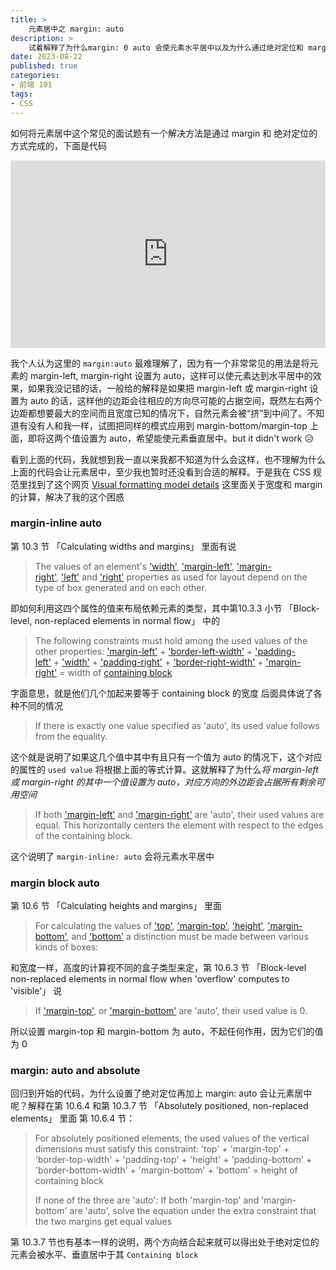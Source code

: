 ```yaml
---
title: >
    元素居中之 margin: auto
description: >
    试着解释了为什么margin: 0 auto 会使元素水平居中以及为什么通过绝对定位和 margin: auto 可以让元素水平、垂直居中
date: 2023-08-22
published: true
categories:
- 前端 101
tags:
- CSS
---
```


如何将元素居中这个常见的面试题有一个解决方法是通过 margin 和 绝对定位的方式完成的，下面是代码

<iframe height="300" style="width: 100%;" scrolling="no" title="Untitled" src="https://codepen.io/SayyaOvO/embed/ExGaYzj?default-tab=html%2Cresult" frameborder="no" loading="lazy" allowtransparency="true" allowfullscreen="true">
  See the Pen <a href="https://codepen.io/SayyaOvO/pen/ExGaYzj">
  Untitled</a> by Saya (<a href="https://codepen.io/SayyaOvO">@SayyaOvO</a>)
  on <a href="https://codepen.io">CodePen</a>.
</iframe>

我个人认为这里的 `margin:auto` 最难理解了，因为有一个非常常见的用法是将元素的 margin-left, margin-right 设置为 auto，这样可以使元素达到水平居中的效果，如果我没记错的话，一般给的解释是如果把 margin-left 或 margin-right 设置为 auto 的话，这样他的边距会往相应的方向尽可能的占据空间，既然左右两个边距都想要最大的空间而且宽度已知的情况下，自然元素会被“挤”到中间了。不知道有没有人和我一样，试图把同样的模式应用到 margin-bottom/margin-top 上面，即将这两个值设置为 auto，希望能使元素垂直居中。but it didn't work 😥

看到上面的代码，我就想到我一直以来我都不知道为什么会这样，也不理解为什么上面的代码会让元素居中，至少我也暂时还没看到合适的解释。于是我在 CSS 规范里找到了这个网页 [Visual formatting model details](https://www.w3.org/TR/CSS22/visudet.html#Computing_widths_and_margins)  这里面关于宽度和 margin 的计算，解决了我的这个困惑

### margin-inline auto

第 10.3 节 「Calculating widths and margins」 里面有说

> The values of an element's ['width'](https://www.w3.org/TR/CSS22/visudet.html#propdef-width), ['margin-left'](https://www.w3.org/TR/CSS22/box.html#propdef-margin-left), ['margin-right'](https://www.w3.org/TR/CSS22/box.html#propdef-margin-right), ['left'](https://www.w3.org/TR/CSS22/visuren.html#propdef-left) and ['right'](https://www.w3.org/TR/CSS22/visuren.html#propdef-right) properties as used for layout depend on the type of box generated and on each other.

即如何利用这四个属性的值来布局依赖元素的类型，其中第10.3.3 小节 「Block-level, non-replaced elements in normal flow」 中的

> The following constraints must hold among the used values of the other properties:  ['margin-left'](https://www.w3.org/TR/CSS22/box.html#propdef-margin-left) + ['border-left-width'](https://www.w3.org/TR/CSS22/box.html#propdef-border-left-width) + ['padding-left'](https://www.w3.org/TR/CSS22/box.html#propdef-padding-left) + ['width'](https://www.w3.org/TR/CSS22/visudet.html#propdef-width) + ['padding-right'](https://www.w3.org/TR/CSS22/box.html#propdef-padding-right) + ['border-right-width'](https://www.w3.org/TR/CSS22/box.html#propdef-border-right-width) + ['margin-right'](https://www.w3.org/TR/CSS22/box.html#propdef-margin-right) = width of [containing block](https://www.w3.org/TR/CSS22/visudet.html#containing-block-details)

字面意思，就是他们几个加起来要等于 containing block 的宽度
后面具体说了各种不同的情况

> If there is exactly one value specified as 'auto', its used value follows from the equality.

这个就是说明了如果这几个值中其中有且只有一个值为 auto 的情况下，这个对应的属性的 `used value` 将根据上面的等式计算。这就解释了为什么*将 margin-left 或 margin-right 的其中一个值设置为 auto，对应方向的外边距会占据所有剩余可用空间*

> If both ['margin-left'](https://www.w3.org/TR/CSS22/box.html#propdef-margin-left) and ['margin-right'](https://www.w3.org/TR/CSS22/box.html#propdef-margin-right) are 'auto', their used values are equal. This horizontally centers the element with respect to the edges of the containing block.

这个说明了 `margin-inline: auto` 会将元素水平居中


### margin block auto

第 10.6 节 「Calculating heights and margins」 里面

> For calculating the values of ['top'](https://www.w3.org/TR/CSS22/visuren.html#propdef-top), ['margin-top'](https://www.w3.org/TR/CSS22/box.html#propdef-margin-top), ['height'](https://www.w3.org/TR/CSS22/visudet.html#propdef-height), ['margin-bottom'](https://www.w3.org/TR/CSS22/box.html#propdef-margin-bottom), and ['bottom'](https://www.w3.org/TR/CSS22/visuren.html#propdef-bottom) a distinction must be made between various kinds of boxes:

和宽度一样，高度的计算视不同的盒子类型来定，第 10.6.3 节 「Block-level non-replaced elements in normal flow when 'overflow' computes to 'visible'」 说

> If ['margin-top'](https://www.w3.org/TR/CSS22/box.html#propdef-margin-top), or ['margin-bottom'](https://www.w3.org/TR/CSS22/box.html#propdef-margin-bottom) are 'auto', their used value is 0.

所以设置 margin-top 和 margin-bottom 为 auto，不起任何作用，因为它们的值为 0


### margin: auto and absolute

回归到开始的代码，为什么设置了绝对定位再加上 margin: auto 会让元素居中呢？解释在第 10.6.4 和第 10.3.7 节 「Absolutely positioned, non-replaced elements」 里面
第 10.6.4 节：

> For absolutely positioned elements, the used values of the vertical dimensions must satisfy this constraint:
> 	'top' + 'margin-top' + 'border-top-width' + 'padding-top' + 'height' + 'padding-bottom' + 'border-bottom-width' + 'margin-bottom' + 'bottom' = height of containing block
> 
> If none of the three are 'auto': If both 'margin-top' and 'margin-bottom' are 'auto', solve the equation under the extra constraint that the two margins get equal values
> 

第 10.3.7 节也有基本一样的说明，两个方向结合起来就可以得出处于绝对定位的元素会被水平、垂直居中于其 `Containing block`
